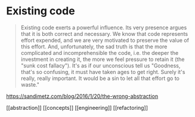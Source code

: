 # Existing code

>Existing code exerts a powerful influence. Its very presence argues that it is both correct and necessary. We know that code represents effort expended, and we are very motivated to preserve the value of this effort. And, unfortunately, the sad truth is that the more complicated and incomprehensible the code, i.e. the deeper the investment in creating it, the more we feel pressure to retain it (the "sunk cost fallacy"). It's as if our unconscious tell us "Goodness, that's so confusing, it must have taken ages to get right. Surely it's really, really important. It would be a sin to let all that effort go to waste."

https://sandimetz.com/blog/2016/1/20/the-wrong-abstraction

[[abstraction]]
[[concepts]]
[[engineering]]
[[refactoring]]